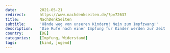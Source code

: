 ```yaml
---
date:          2021-05-21
redirect:      https://www.nachdenkseiten.de/?p=72637
title:         NachDenkSeiten
subtitle:      'Hände weg von unseren Kindern! Nein zum Impfzwang!'
description:   'Die Rufe nach einer Impfung für Kinder werden zur Zeit immer lauter. Dabei ist die Gruppe der Kinder und Jugendlichen durch Covid-19 kaum gefährdet – nur in seltenen Einzelfällen kommt es dort zu schwereren Krankheitsverläufen. Hinzu kommt, dass die Impfstoffe überhaupt nicht bei Kindern getestet wurden und noch unbekannte Langzeitfolgen gerade bei Kindern eine besondere Gefahr darstellen. Kri ...'
country:       [DE]
categories:    [Impfung, Widerstand]
tags:          [kind, jugend]
---
```

